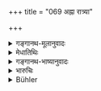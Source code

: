 +++
title = "069 अह्ना रात्र्या"

+++

<details><summary>गङ्गानथ-मूलानुवादः</summary>

By day and by night, if the Renunciate unintentionally injures some living creatures, he shall, for the purpose of expiating it, bathe and then perform six ‘breath-suspensions.’—(69)
</details>

<details><summary>मेधातिथिः</summary>

**जन्तून्** क्षुद्रजन्तून् इति द्रष्टव्यम् । तेषां हिंसायां यत् पापं तद्विशुद्ध्यर्थम् इति संबन्धः ॥ ६.६९ ॥
</details>

<details><summary>गङ्गानथ-भाष्यानुवादः</summary>

‘*Living creatures*’—here, should be understood as standing for minute animalcules; ‘for the expiation of the sin accruing from the injuring of these’;—such is the construction of the passage.—(69)
</details>

<details><summary>भारुचिः</summary>

अग्रे दृश्यताम्।
</details>

<details><summary>Bühler</summary>

069	In order to expiate (the death) of those creatures which he unintentionally injures by day or by night, an ascetic shall bathe and perform six suppressions of the breath.
</details>

